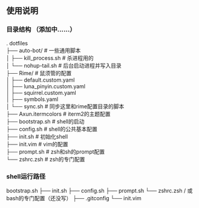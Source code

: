 ## 使用说明

### 目录结构 （添加中……）
. dotfiles  
├── auto-bot/  # 一些通用脚本  
│       ├── kill_process.sh  # 杀进程用的  
│       └── nohup-tail.sh  # 后台启动进程并写入目录  
├── Rime/  # 鼠须管的配置  
│     ├── default.custom.yaml    
│     ├── luna_pinyin.custom.yaml  
│     ├── squirrel.custom.yaml  
│     ├── symbols.yaml  
│     └── sync.sh  # 同步这里和rime配置目录的脚本  
├── Axun.itermcolors  # iterm2的主题配置  
├── bootstrap.sh  # shell的启动  
├── config.sh  # shell的公共基本配置  
├── init.sh  # 初始化shell  
├── init.vim  # vim的配置  
├── prompt.sh  # zsh和sh的prompt配置  
└── zshrc.zsh  # zsh的专门配置  

### shell运行路径
bootstrap.sh
    ├── init.sh
          ├── config.sh
          ├── prompt.sh
          └── zshrc.zsh / 或bash的专门配置（还没写）
    ├── .gitconfig
    └── init.vim
